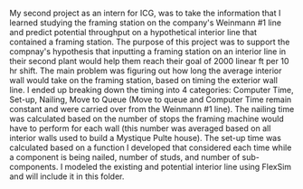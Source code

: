 My second project as an intern for ICG, was to take the information that I learned studying the framing station on the company's Weinmann #1 line and predict potential
throughput on a hypothetical interior line that contained a framing station. The purpose of this project was to support the compnay's hypothesis that inputting a framing station
on an interior line in their second plant would help them reach their goal of 2000 linear ft per 10 hr shift. The main problem was figuring out how long the average interior wall
would take on the framing station, based on timing the exterior wall line. I ended up breaking down the timing into 4 categories: Computer Time, Set-up, Nailing, Move to Queue 
(Move to queue and Computer Time remain constant and were carried over from the Weinmann #1 line). The nailing time was calculated based on the number of stops the framing machine 
would have to perform for each wall (this number was averaged based on all interior walls used to build a Mystique Pulte house). The set-up time was calculated based on a function
I developed that considered each time while a component is being nailed, number of studs, and number of sub-components. I modeled the existing and potential interior line using 
FlexSim and will include it in this folder.
